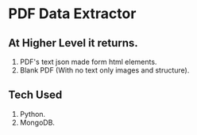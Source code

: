 # PDF Data Extractor

## At Higher Level it returns.

1. PDF's text json made form html elements.
2. Blank PDF (With no text only images and structure).

## Tech Used
1. Python.
3. MongoDB.
